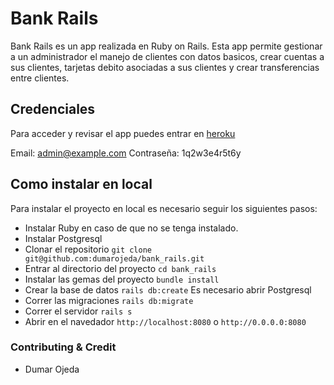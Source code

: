 # Bank Rails

Bank Rails es un app realizada en Ruby on Rails. Esta app permite gestionar a un administrador el manejo de clientes con datos basicos, crear cuentas a sus clientes, tarjetas debito asociadas a sus clientes y crear transferencias entre clientes.

## Credenciales

Para acceder y revisar el app puedes entrar en [heroku](https://young-eyrie-26989.herokuapp.com/)

Email: admin@example.com
Contraseña: 1q2w3e4r5t6y

## Como instalar en local
Para instalar el proyecto en local es necesario seguir los siguientes pasos:
  * Instalar Ruby en caso de que no se tenga instalado.
  * Instalar Postgresql
  * Clonar el repositorio `git clone git@github.com:dumarojeda/bank_rails.git`
  * Entrar al directorio del proyecto `cd bank_rails`
  * Instalar las gemas del proyecto `bundle install`
  * Crear la base de datos `rails db:create` Es necesario abrir Postgresql
  * Correr las migraciones `rails db:migrate`
  * Correr el servidor `rails s`
  * Abrir en el navedador `http://localhost:8080` o `http://0.0.0.0:8080`

### Contributing & Credit
  * Dumar Ojeda

